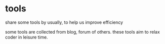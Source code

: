 # tools
share some tools by usually, to help us improve efficiency

some tools are collected from blog, forum of others.
these tools aim to relax coder in leisure time. 
